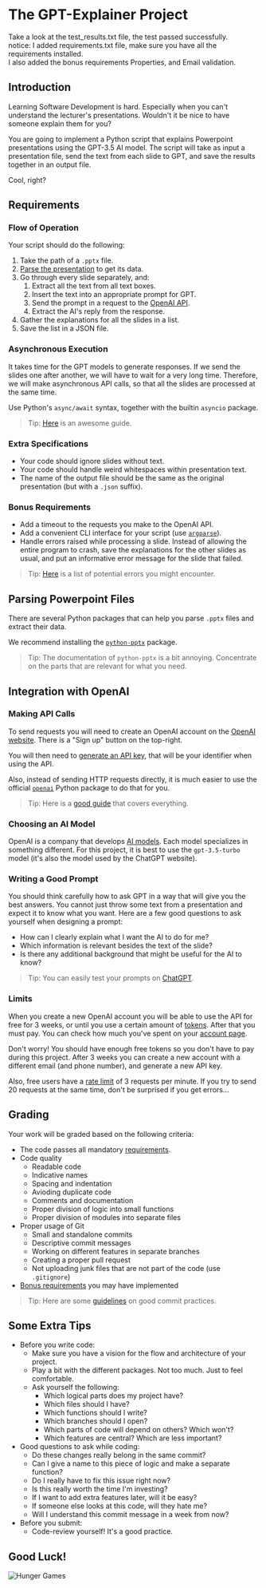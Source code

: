 # The GPT-Explainer Project

Take a look at the test_results.txt file, the test passed successfully. <br>
notice: 
I added requirements.txt file, make sure you have all the requirements installed. <br>
I also added the bonus requirements Properties, and Email validation.
## Introduction

Learning Software Development is hard. Especially when you can't understand the lecturer's presentations. Wouldn't it be nice to have someone explain them for you?

You are going to implement a Python script that explains Powerpoint presentations using the GPT-3.5 AI model. The script will take as input a presentation file, send the text from each slide to GPT, and save the results together in an output file.

Cool, right?

## Requirements

### Flow of Operation

Your script should do the following:

1. Take the path of a `.pptx` file.
2. [Parse the presentation](#parsing-powerpoint-files) to get its data.
3. Go through every slide separately, and:
    1. Extract all the text from all text boxes.
    2. Insert the text into an appropriate prompt for GPT.
    3. Send the prompt in a request to the [OpenAI API](#integration-with-openai).
    4. Extract the AI's reply from the response.
4. Gather the explanations for all the slides in a list.
5. Save the list in a JSON file.

### Asynchronous Execution

It takes time for the GPT models to generate responses. If we send the slides one after another, we will have to wait for a very long time. Therefore, we will make asynchronous API calls, so that all the slides are processed at the same time.

Use Python's `async/await` syntax, together with the builtin `asyncio` package.

> Tip: [Here](https://realpython.com/async-io-python/) is an awesome guide.

### Extra Specifications

-   Your code should ignore slides without text.
-   Your code should handle weird whitespaces within presentation text.
-   The name of the output file should be the same as the original presentation (but with a `.json` suffix).

### Bonus Requirements

-   Add a timeout to the requests you make to the OpenAI API.
-   Add a convenient CLI interface for your script (use [`argparse`](https://docs.python.org/3/library/argparse.html)).
-   Handle errors raised while processing a slide. Instead of allowing the entire program to crash, save the explanations for the other slides as usual, and put an informative error message for the slide that failed.

> Tip: [Here](https://platform.openai.com/docs/guides/error-codes/python-library-error-types) is a list of potential errors you might encounter.

## Parsing Powerpoint Files

There are several Python packages that can help you parse `.pptx` files and extract their data.

We recommend installing the [`python-pptx`](https://pypi.org/project/python-pptx/) package.

> Tip: The documentation of `python-pptx` is a bit annoying. Concentrate on the parts that are relevant for what you need.

## Integration with OpenAI

### Making API Calls

To send requests you will need to create an OpenAI account on the [OpenAI website](https://platform.openai.com/overview). There is a "Sign up" button on the top-right.

You will then need to [generate an API key](https://platform.openai.com/account/api-keys), that will be your identifier when using the API.

Also, instead of sending HTTP requests directly, it is much easier to use the official [`openai`](https://pypi.org/project/openai/) Python package to do that for you.

> Tip: Here is a [good guide](https://medium.com/geekculture/a-simple-guide-to-chatgpt-api-with-python-c147985ae28) that covers everything.

### Choosing an AI Model

OpenAI is a company that develops [AI models](https://platform.openai.com/docs/models/overview). Each model specializes in something different. For this project, it is best to use the `gpt-3.5-turbo` model (it's also the model used by the ChatGPT website).

### Writing a Good Prompt

You should think carefully how to ask GPT in a way that will give you the best answers. You cannot just throw some text from a presentation and expect it to know what you want. Here are a few good questions to ask yourself when designing a prompt:

-   How can I clearly explain what I want the AI to do for me?
-   Which information is relevant besides the text of the slide?
-   Is there any additional background that might be useful for the AI to know?

> Tip: You can easily test your prompts on [ChatGPT](https://chat.openai.com/).

### Limits

When you create a new OpenAI account you will be able to use the API for free for 3 weeks, or until you use a certain amount of [tokens](https://platform.openai.com/docs/introduction/tokens). After that you must pay. You can check how much you've spent on your [account page](https://platform.openai.com/account/usage).

Don't worry! You should have enough free tokens so you don't have to pay during this project. After 3 weeks you can create a new account with a different email (and phone number), and generate a new API key.

Also, free users have a [rate limit](https://platform.openai.com/account/rate-limits) of 3 requests per minute. If you try to send 20 requests at the same time, don't be surprised if you get errors...

## Grading

Your work will be graded based on the following criteria:

-   The code passes all mandatory [requirements](#technical-requirements).
-   Code quality
    -   Readable code
    -   Indicative names
    -   Spacing and indentation
    -   Avioding duplicate code
    -   Comments and documentation
    -   Proper division of logic into small functions
    -   Proper division of modules into separate files
-   Proper usage of Git
    -   Small and standalone commits
    -   Descriptive commit messages
    -   Working on different features in separate branches
    -   Creating a proper pull request
    -   Not uploading junk files that are not part of the code (use `.gitignore`)
-   [Bonus requirements](#bonus-requirements) you may have implemented

> Tip: Here are some [guidelines](https://gist.github.com/luismts/495d982e8c5b1a0ced4a57cf3d93cf60) on good commit practices.

## Some Extra Tips

-   Before you write code:
    -   Make sure you have a vision for the flow and architecture of your project.
    -   Play a bit with the different packages. Not too much. Just to feel comfortable.
    -   Ask yourself the following:
        -   Which logical parts does my project have?
        -   Which files should I have?
        -   Which functions should I write?
        -   Which branches should I open?
        -   Which parts of code will depend on others? Which won't?
        -   Which features are central? Which are less important?
-   Good questions to ask while coding:
    -   Do these changes really belong in the same commit?
    -   Can I give a name to this piece of logic and make a separate function?
    -   Do I really have to fix this issue right now?
    -   Is this really worth the time I'm investing?
    -   If I want to add extra features later, will it be easy?
    -   If someone else looks at this code, will they hate me?
    -   Will I understand this commit message in a week from now?
-   Before you submit:
    -   Code-review yourself! It's a good practice.

## Good Luck!

![Hunger Games](https://img.memegenerator.net/instances/47706789.jpg)
